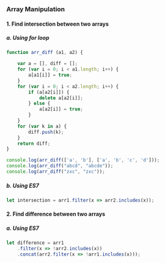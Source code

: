 ### Array Manipulation

#### 1. Find intersection between two arrays

##### a. Using for loop

```js
function arr_diff (a1, a2) {

    var a = [], diff = [];
    for (var i = 0; i < a1.length; i++) {
        a[a1[i]] = true;
    }
    for (var i = 0; i < a2.length; i++) {
        if (a[a2[i]]) {
            delete a[a2[i]];
        } else {
            a[a2[i]] = true;
        }
    }
    for (var k in a) {
        diff.push(k);
    }
    return diff;
}

console.log(arr_diff(['a', 'b'], ['a', 'b', 'c', 'd']));
console.log(arr_diff("abcd", "abcde"));
console.log(arr_diff("zxc", "zxc"));
```

##### b. Using ES7

```js
let intersection = arr1.filter(x => arr2.includes(x));
```


#### 2. Find difference between two arrays
##### a. Using ES7

```js
let difference = arr1
    .filter(x => !arr2.includes(x))
    .concat(arr2.filter(x => !arr1.includes(x)));
```

